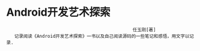 # Android开发艺术探索

```
                                               任玉刚[著]
   记录阅读《Android开发艺术探索》一书以及自己阅读源码的一些笔记和感悟，用文字以记录.                                               
```



